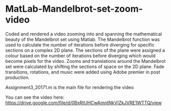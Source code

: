 # MatLab-Mandelbrot-set-zoom-video
Coded and rendered a video zooming into and spanning the mathematical beauty of the Mandelbrot set using Matlab.
The Mandelbrot function was used to calculate the number of iterations before diverging for specific sections on
a complex 2D plane. The sections of the plane were assigned a colour based on the number of iterations before
diverging which would become pixels for the video. Zooms and translations around the Mandelbrot set were
calculated by shifting the sections of space on the 2D plane.   Fade transitions, rotations, and music were
added using Adobe premier in post production.

Assignment3_20171.m is the main file for rendering the video

You can see the video here: https://drive.google.com/file/d/0BxRtUHCwAmntNkVIZkJVRE1WTTQ/view

